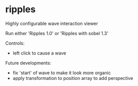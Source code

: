 # ripples

Highly configurable wave interaction viewer

Run either 'Ripples 1.0' or 'Ripples with sobel 1.3'

Controls:
 - left click to cause a wave 

Future developments:
 - fix 'start' of wave to make it look more organic
 - apply transformation to position array to add perspective
